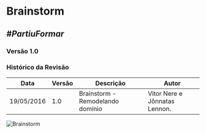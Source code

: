 # **Brainstorm**

##  ***#PartiuFormar***

### **Versão 1.0**

### Histórico da Revisão
Data|Versão|Descrição|Autor
-----|------|---------|-------
19/05/2016|1.0|Brainstorm - Remodelando domínio| Vitor Nere e Jônnatas Lennon.

![Brainstorm](http://i.imgur.com/4dSmurI.jpg)